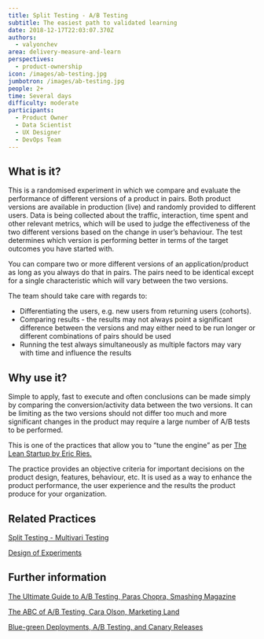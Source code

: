 ```yaml
---
title: Split Testing - A/B Testing
subtitle: The easiest path to validated learning
date: 2018-12-17T22:03:07.370Z
authors:
  - valyonchev
area: delivery-measure-and-learn
perspectives:
  - product-ownership
icon: /images/ab-testing.jpg
jumbotron: /images/ab-testing.jpg
people: 2+
time: Several days
difficulty: moderate
participants:
  - Product Owner
  - Data Scientist
  - UX Designer
  - DevOps Team
---
```

## What is it?

This is a randomised experiment in which we compare and evaluate the performance of different versions of a product in pairs. Both product versions are available in production (live) and randomly provided to different users. Data is being collected about the traffic, interaction, time spent and other relevant metrics, which will be used to judge the effectiveness of the two different versions based on the change in user’s behaviour. The test determines which version is performing better in terms of the target outcomes you have started with.

You can compare two or more different versions of an application/product as long as you always do that in pairs. The pairs need to be identical except for a single characteristic which will vary between the two versions. 

The team should take care with regards to:

* Differentiating the users, e.g. new users from returning users (cohorts). 
* Comparing results - the results may not always point a significant difference between the versions and may either need to be run longer or different combinations of pairs should be used
* Running the test always simultaneously as multiple factors may vary with time and influence the results

## Why use it?

Simple to apply, fast to execute and often conclusions can be made simply by comparing the conversion/activity data between the two versions. It can be limiting as the two versions should not differ too much and more significant changes in the product may require a large number of A/B tests to be performed. 

This is one of the practices that allow you to “tune the engine” as per [The Lean Startup by Eric Ries.](http://theleanstartup.com/)

The practice provides an objective criteria for important decisions on the product design, features, behaviour, etc. It is used as a way to enhance the product performance, the user experience and the results the product produce for your organization.

## Related Practices

[Split Testing - Multivari Testing](https://openpracticelibrary.com/practice/split-testing-multivari-testing/)

[Design of Experiments](https://openpracticelibrary.com/practice/design-of-experiments/)

## Further information

[The Ultimate Guide to A/B Testing, Paras Chopra, Smashing Magazine](https://www.smashingmagazine.com/2010/06/the-ultimate-guide-to-a-b-testing/)

[The ABC of A/B Testing, Cara Olson, Marketing Land](https://marketingland.com/the-abcs-of-ab-testing-42554)

[Blue-green Deployments, A/B Testing, and Canary Releases](http://blog.christianposta.com/deploy/blue-green-deployments-a-b-testing-and-canary-releases/)
